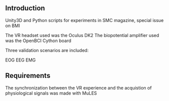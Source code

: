 ## Introduction
Unity3D and Python scripts for experiments in SMC magazine, special issue on BMI

The VR headset used was the Oculus DK2
The biopotential amplifier used was the OpenBCI Cython board

Three validation scenarios are included:

EOG
EEG
EMG

## Requirements
The synchronization between the VR experience and the acquistion of physiological signals was made with MuLES